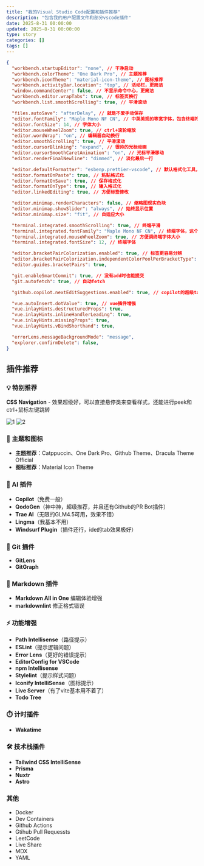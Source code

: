 ```yaml
---
title: "我的Visual Studio Code配置和插件推荐"
description: "包含我的用户配置文件和部分vscode插件"
date: 2025-8-31 00:00:00
updated: 2025-8-31 00:00:00
type: story
categories: []
tags: []
---
```


```json
{
  "workbench.startupEditor": "none", // 干净启动
  "workbench.colorTheme": "One Dark Pro", // 主题推荐
  "workbench.iconTheme": "material-icon-theme", // 图标推荐
  "workbench.activityBar.location": "top", // 活动栏，更简洁
  "window.commandCenter": false, // 不显示命令中心，更简洁
  "workbench.editor.wrapTabs": true, // 标签页换行
  "workbench.list.smoothScrolling": true, // 平滑滚动

  "files.autoSave": "afterDelay", // 就是不爱手动保存
  "editor.fontFamily": "Maple Mono NF CN", // 中英美观的等宽字体，包含终端符号
  "editor.fontSize": 14, // 字体大小
  "editor.mouseWheelZoom": true, // ctrl+滚轮缩放
  "editor.wordWrap": "on", // 编辑器自动换行
  "editor.smoothScrolling": true, // 平滑滚动
  "editor.cursorBlinking": "expand", // 很帅的光标动画
  "editor.cursorSmoothCaretAnimation": "on", // 光标平滑移动
  "editor.renderFinalNewline": "dimmed", // 淡化最后一行

  "editor.defaultFormatter": "esbenp.prettier-vscode", // 默认格式化工具，在没有项目配置时默认开箱即用
  "editor.formatOnPaste": true, // 粘贴格式化
  "editor.formatOnSave": true, // 保存格式化
  "editor.formatOnType": true, // 输入格式化
  "editor.linkedEditing": true, // 方便标签修改

  "editor.minimap.renderCharacters": false, // 缩略图现实色块
  "editor.minimap.showSlider": "always", // 始终显示位置
  "editor.minimap.size": "fit", // 自适应大小

  "terminal.integrated.smoothScrolling": true, // 终端平滑
  "terminal.integrated.fontFamily": "Maple Mono NF CN", // 终端字体，这个包含图标
  "terminal.integrated.mouseWheelZoom": true, // 方便调终端字体大小
  "terminal.integrated.fontSize": 12, // 终端字体

  "editor.bracketPairColorization.enabled": true, // 标签更容易分辨
  "editor.bracketPairColorization.independentColorPoolPerBracketType": true,
  "editor.guides.bracketPairs": true,

  "git.enableSmartCommit": true, // 没有add时也能提交
  "git.autofetch": true, // 自动fetch

  "github.copilot.nextEditSuggestions.enabled": true, // copilot的超级tab

  "vue.autoInsert.dotValue": true, // vue插件增强
  "vue.inlayHints.destructuredProps": true,
  "vue.inlayHints.inlineHandlerLeading": true,
  "vue.inlayHints.missingProps": true,
  "vue.inlayHints.vBindShorthand": true,

  "errorLens.messageBackgroundMode": "message",
  "explorer.confirmDelete": false,
}
```

## 插件推荐

### 💡 特别推荐

**CSS Navigation** - 效果超级好，可以直接悬停类来查看样式，还能进行peek和ctrl+鼠标左键跳转

![1](https://img.shenley.top/QQ20250831-135458.png)
![2](https://img.shenley.top/QQ20250831-135516.png)

### 🎨 主题和图标

- **主题推荐**：Catppuccin、One Dark Pro、Github Theme、Dracula Theme Official
- **图标推荐**：Material Icon Theme

### 🤖 AI 插件

- **Copilot**（免费一般）
- **QodoGen**（神中神，超级推荐，并且还有Github的PR Bot插件）
- **Trae AI**（无限的GLM4.5可用，效果不错）
- **Lingma**（我基本不用）
- **Windsurf Plugin**（插件还行，ide的tab效果极好）

### 🔧 Git 插件

- **GitLens**
- **GitGraph**

### 📝 Markdown 插件

- **Markdown All in One** 编辑体验增强
- **markdownlint** 修正格式错误

### ⚡ 功能增强

- **Path Intellisense**（路径提示）
- **ESLint**（提示逻辑问题）
- **Error Lens**（更好的错误提示）
- **EditorConfig for VSCode**
- **npm Intellisense**
- **Stylelint**（提示样式问题）
- **Iconify IntelliSense**（图标提示）
- **Live Server**（有了vite基本用不着了）
- **Todo Tree**

### ⏱️ 计时插件

- **Wakatime**

### 🛠️ 技术栈插件

- **Tailwind CSS IntelliSense**
- **Prisma**
- **Nuxtr**
- **Astro**

### 其他

- Docker
- Dev Containers
- Github Actions
- Gtihub Pull Requessts
- LeetCode
- Live Share
- MDX
- YAML
